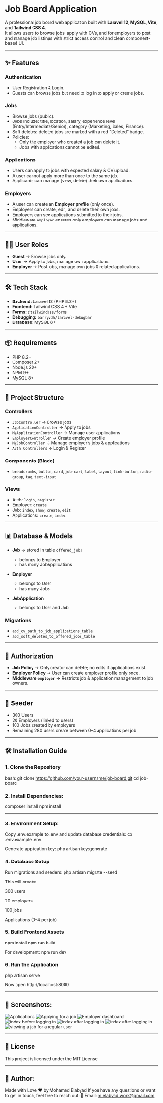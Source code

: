 # Job Board Application  

A professional job board web application built with **Laravel 12**, **MySQL**, **Vite**, and **Tailwind CSS 4**.  
It allows users to browse jobs, apply with CVs, and for employers to post and manage job listings with strict access control and clean component-based UI.  

---

## ✨ Features  

### Authentication  
- User Registration & Login.  
- Guests can browse jobs but need to log in to apply or create jobs.  

### Jobs  
- Browse jobs (public).  
- Jobs include: title, location, salary, experience level (Entry/Intermediate/Senior), category (Marketing, Sales, Finance).  
- Soft deletes: deleted jobs are marked with a red "Deleted" badge.  
- Policies:  
  - Only the employer who created a job can delete it.  
  - Jobs with applications cannot be edited.  

### Applications  
- Users can apply to jobs with expected salary & CV upload.  
- A user cannot apply more than once to the same job.  
- Applicants can manage (view, delete) their own applications.  

### Employers  
- A user can create an **Employer profile** (only once).  
- Employers can create, edit, and delete their own jobs.  
- Employers can see applications submitted to their jobs.  
- Middleware `employer` ensures only employers can manage jobs and applications.  

---

## 🧑‍💻 User Roles  

- **Guest** → Browse jobs only.  
- **User** → Apply to jobs, manage own applications.  
- **Employer** → Post jobs, manage own jobs & related applications.  

---

## 🛠️ Tech Stack  

- **Backend:** Laravel 12 (PHP 8.2+)  
- **Frontend:** Tailwind CSS 4 + Vite  
- **Forms:** `@tailwindcss/forms`  
- **Debugging:** `barryvdh/laravel-debugbar`  
- **Database:** MySQL 8+  

---

## 📦 Requirements  

- PHP 8.2+  
- Composer 2+  
- Node.js 20+  
- NPM 9+  
- MySQL 8+  

---

## 📂 Project Structure  

### Controllers  
- `JobController` → Browse jobs  
- `ApplicationController` → Apply to jobs  
- `MyApplicationController` → Manage user applications  
- `EmployerController` → Create employer profile  
- `MyJobController` → Manage employer’s jobs & applications  
- `Auth Controllers` → Login & Register  

### Components (Blade)  
- `breadcrumbs`, `button`, `card`, `job-card`, `label`, `layout`, `link-button`, `radio-group`, `tag`, `text-input`  

### Views  
- Auth: `login`, `register`  
- Employer: `create`  
- Job: `index`, `show`, `create`, `edit`  
- Applications: `create`, `index`  

---

## 📊 Database & Models  

- **Job** → stored in table `offered_jobs`  
  - belongs to Employer  
  - has many JobApplications  

- **Employer**  
  - belongs to User  
  - has many Jobs  

- **JobApplication**  
  - belongs to User and Job  

### Migrations  
- `add_cv_path_to_job_applications_table`  
- `add_soft_deletes_to_offered_jobs_table`  

---

## 🔑 Authorization  

- **Job Policy** → Only creator can delete; no edits if applications exist.  
- **Employer Policy** → User can create employer profile only once.  
- **Middleware `employer`** → Restricts job & application management to job owners.  

---

## 🧪 Seeder  

- 300 Users  
- 20 Employers (linked to users)  
- 100 Jobs created by employers  
- Remaining 280 users create between 0–4 applications per job  

---

## 🛠️ Installation Guide  

### 1. Clone the Repository  
bash:
git clone https://github.com/your-username/job-board.git
cd job-board

### 2. Install Dependencies:
composer install
npm install

---

### 3. Environment Setup:
Copy .env.example to .env and update database credentials:
cp .env.example .env 

Generate application key:
php artisan key:generate

### 4. Database Setup

Run migrations and seeders:
php artisan migrate --seed

This will create:

300 users

20 employers

100 jobs

Applications (0–4 per job)

### 5. Build Frontend Assets
npm install
npm run build

For development:
npm run dev

### 6. Run the Application
php artisan serve

Now open http://localhost:8000

---

## 📸 Screenshots:

![Applications](screenshots/applications.png)
![Applying for a job](screenshots/apply.png)
![Employer dashboard](screenshots/employer.png)
![index before logging in](screenshots/index.png)
![index after logging in](screenshots/index2.png)
![index after logging in](screenshots/login.png)
![viewing a job for a regular user](screenshots/viewingajob.png)

---

## 📜 License

This project is licensed under the MIT License.

---

## 👤 Author:
Made with Love ❤️ by Mohamed Elabyad
If you have any questions or want to get in touch, feel free to reach out: 📧 Email: m.elabyad.work@gmail.com
